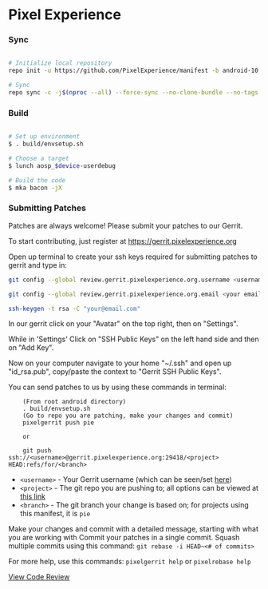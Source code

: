 # Pixel Experience #

### Sync ###

```bash

# Initialize local repository
repo init -u https://github.com/PixelExperience/manifest -b android-10

# Sync
repo sync -c -j$(nproc --all) --force-sync --no-clone-bundle --no-tags
```

### Build ###

```bash

# Set up environment
$ . build/envsetup.sh

# Choose a target
$ lunch aosp_$device-userdebug

# Build the code
$ mka bacon -jX
```

### Submitting Patches ###

Patches are always welcome!  Please submit your patches to our Gerrit.

To start contributing, just register at https://gerrit.pixelexperience.org

Open up terminal to create your ssh keys required for submitting patches to gerrit and type in:

```bash
git config --global review.gerrit.pixelexperience.org.username <username you registered with>

git config --global review.gerrit.pixelexperience.org.email <your email you registered with>

ssh-keygen -t rsa -C "your@email.com"
```

In our gerrit click on your "Avatar" on the top right, then on "Settings".

While in 'Settings' Click on "SSH Public Keys" on the left hand side and then on "Add Key".

Now on your computer navigate to your home "~/.ssh" and open up "id_rsa.pub", copy/paste the context to "Gerrit SSH Public Keys".

You can send patches to us by using these commands in terminal:

```
    (From root android directory)
    . build/envsetup.sh
    (Go to repo you are patching, make your changes and commit)
    pixelgerrit push pie

    or

    git push ssh://<username>@gerrit.pixelexperience.org:29418/<project> HEAD:refs/for/<branch>
```

* `<username>` - Your Gerrit username (which can be seen/set [here](https://gerrit.pixelexperience.org/#/settings/))
* `<project>` - The git repo you are pushing to; all options can be viewed at [this link](https://gerrit.pixelexperience.org/#/admin/projects/)
* `<branch>` - The git branch your change is based on; for projects using this manifest, it is `pie`

Make your changes and commit with a detailed message, starting with what you are working with
Commit your patches in a single commit. Squash multiple commits using this command: `git rebase -i HEAD~<# of commits>`

For more help, use this commands: `pixelgerrit help` or `pixelrebase help`

[View Code Review](https://gerrit.pixelexperience.org/)
